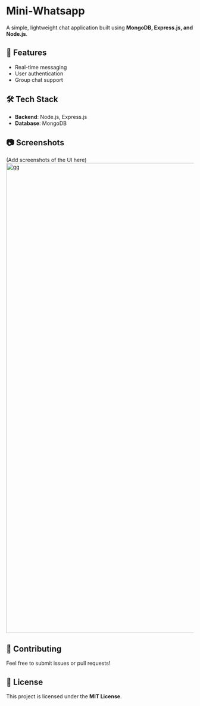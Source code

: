 # Mini-Whatsapp

A simple, lightweight chat application built using **MongoDB, Express.js, and Node.js**.

## 🚀 Features
- Real-time messaging  
- User authentication  
- Group chat support


## 🛠️ Tech Stack
- **Backend**: Node.js, Express.js  
- **Database**: MongoDB  


## 📷 Screenshots  
(Add screenshots of the UI here)  
<img width="1258" alt="gg" src="https://github.com/user-attachments/assets/98eee5f9-2310-424e-be93-32a60720b3f1" />


## 🤝 Contributing  
Feel free to submit issues or pull requests!  

## 📜 License  
This project is licensed under the **MIT License**.

